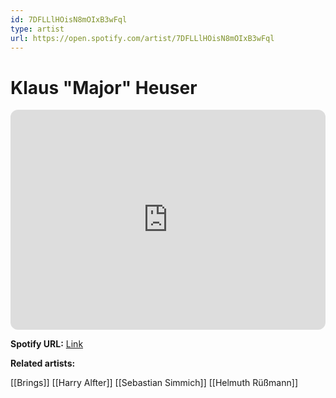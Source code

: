 ```yaml
---
id: 7DFLLlHOisN8mOIxB3wFql
type: artist
url: https://open.spotify.com/artist/7DFLLlHOisN8mOIxB3wFql
---
```

# Klaus "Major" Heuser

<iframe style="border-radius:12px" src="https://open.spotify.com/embed/artist/7DFLLlHOisN8mOIxB3wFql" width="100%" height="352" frameBorder="0" allowfullscreen="" allow="autoplay; clipboard-write; encrypted-media; fullscreen; picture-in-picture" loading="lazy"></iframe>

**Spotify URL:** [Link](https://open.spotify.com/artist/7DFLLlHOisN8mOIxB3wFql)

**Related artists:**

[[Brings]]
[[Harry Alfter]]
[[Sebastian Simmich]]
[[Helmuth Rüßmann]]
